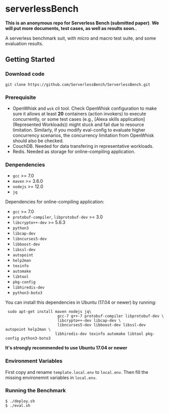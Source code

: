 # serverlessBench

**This is an anonymous repo for Serverless Bench (submitted paper)**.
**We will put more documents, test cases, as well as results soon.**.

A serverless benchmark suit, with micro and macro test suite, and some evaluation results.

## Getting Started
### Download code

`git clone https://github.com/ServerlessBench/ServerlessBench.git`


### Prerequisite

- OpenWhisk and `wsk` cli tool.
  Check OpenWhisk configuration to make sure it allows at least **20** containers (action invokers) to execute concurrently, or some test cases (e.g., [Alexa skills application](Represented Workloads)) might stuck and fail due to resource limitation. Similarly, if you modify eval-config to evaluate higher concurrency scenarios, the concurrency limitation from OpenWhisk should also be checked.
- CouchDB.
    Needed for data transfering in representative workloads.
- Redis.
    Needed as storage for online-compiling application.

### Denpendencies
  - `gcc` >= 7.0
  - `maven` >= 3.6.0
  - `nodejs` >= 12.0
  - `jq`

Dependencies for online-compiling application:
  - `gcc` >= 7.0
  - `protobuf-compiler`, `libprotobuf-dev` >= 3.0
  - `libcrypto++-dev` >= 5.6.3
  - `python3`
  - `libcap-dev`
  - `libncurses5-dev`
  - `libboost-dev`
  - `libssl-dev`
  - `autopoint`
  - `help2man`
  - `texinfo`
  - `automake`
  - `libtool`
  - `pkg-config`
  - `libhiredis-dev`
  - `python3-boto3`

You can install this dependencies in Ubuntu (17.04 or newer) by running:

```
 sudo apt-get install maven nodejs jq\
                       gcc-7 g++-7 protobuf-compiler libprotobuf-dev \
                       libcrypto++-dev libcap-dev \
                       libncurses5-dev libboost-dev libssl-dev autopoint help2man \
                      libhiredis-dev texinfo automake libtool pkg-config python3-boto3
```



**It's strongly recommended to use Ubuntu 17.04 or newer**

### Environment Variables

First copy and rename `template.local.env` to `local.env`.
Then fill the missing environemnt variables in `local.env`.

### Running the Benchmark 
	
	$ ./deploy.sh
	$ ./eval.sh



